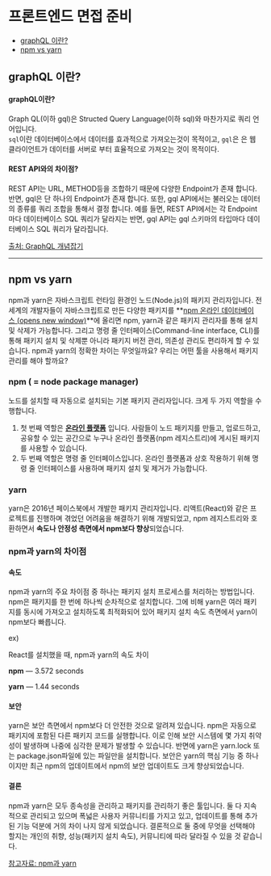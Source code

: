 # 프론트엔드 면접 준비

- [graphQL 이란?](#graphql-이란)
- [npm vs yarn](#npm-vs-yarn)

## graphQL 이란?

#### graphQL이란?

Graph QL(이하 gql)은 Structed Query Language(이하 sql)와 마찬가지로 쿼리 언어입니다.  
`sql`이란 데이터베이스에서 데이터를 효과적으로 가져오는것이 목적이고, `gql`은 은 웹 클라이언트가 데이터를 서버로 부터 효율적으로 가져오는 것이 목적이다.

#### REST API와의 차이점?

REST API는 URL, METHOD등을 조합하기 때문에 다양한 Endpoint가 존재 합니다. 반면, gql은 단 하나의 Endpoint가 존재 합니다. 또한, gql API에서는 불러오는 데이터의 종류를 쿼리 조합을 통해서 결정 합니다. 예를 들면, REST API에서는 각 Endpoint마다 데이터베이스 SQL 쿼리가 달라지는 반면, gql API는 gql 스키마의 타입마다 데이터베이스 SQL 쿼리가 달라집니다.

[출처: GraphQL 개념잡기](https://tech.kakao.com/2019/08/01/graphql-basic/)

---

## npm vs yarn

npm과 yarn은 자바스크립트 런타임 환경인 노드(Node.js)의 패키지 관리자입니다. 전 세계의 개발자들이 자바스크립트로 만든 다양한 패키지를 **[npm 온라인 데이터베이스 (opens new window)](https://www.npmjs.com/)**에 올리면 npm, yarn과 같은 패키지 관리자를 통해 설치 및 삭제가 가능합니다. 그리고 명령 줄 인터페이스(Command-line interface, CLI)를 통해 패키지 설치 및 삭제뿐 아니라 패키지 버전 관리, 의존성 관리도 편리하게 할 수 있습니다. npm과 yarn의 정확한 차이는 무엇일까요? 우리는 어떤 툴을 사용해서 패키지 관리를 해야 할까요?

### npm ( = node package manager)

노드를 설치할 때 자동으로 설치되는 기본 패키지 관리자입니다. 크게 두 가지 역할을 수행합니다.

1. 첫 번째 역할은 **[온라인 플랫폼](https://www.npmjs.com/)** 입니다. 사람들이 노드 패키지를 만들고, 업로드하고, 공유할 수 있는 공간으로 누구나 온라인 플랫폼(npm 레지스트리)에 게시된 패키지를 사용할 수 있습니다.
2. 두 번째 역할은 명령 줄 인터페이스입니다. 온라인 플랫폼과 상호 작용하기 위해 명령 줄 인터페이스를 사용하며 패키지 설치 및 제거가 가능합니다.

### yarn

yarn은 2016년 페이스북에서 개발한 패키지 관리자입니다. 리액트(React)와 같은 프로젝트를 진행하며 겪었던 어려움을 해결하기 위해 개발되었고, npm 레지스트리와 호환하면서 **속도나 안정성 측면에서 npm보다 향상**되었습니다.

### npm과 yarn의 차이점

#### **속도**

npm과 yarn의 주요 차이점 중 하나는 패키지 설치 프로세스를 처리하는 방법입니다. npm은 패키지를 한 번에 하나씩 순차적으로 설치합니다. 그에 비해 yarn은 여러 패키지를 동시에 가져오고 설치하도록 최적화되어 있어 패키지 설치 속도 측면에서 yarn이 npm보다 빠릅니다.

ex)

React를 설치했을 때, npm과 yarn의 속도 차이

**npm** — 3.572 seconds

**yarn** — 1.44 seconds

#### **보안**

yarn은 보안 측면에서 npm보다 더 안전한 것으로 알려져 있습니다. npm은 자동으로 패키지에 포함된 다른 패키지 코드를 실행합니다. 이로 인해 보안 시스템에 몇 가지 취약성이 발생하며 나중에 심각한 문제가 발생할 수 있습니다. 반면에 yarn은 yarn.lock 또는 package.json파일에 있는 파일만을 설치합니다. 보안은 yarn의 핵심 기능 중 하나이지만 최근 npm의 업데이트에서 npm의 보안 업데이트도 크게 향상되었습니다.

#### **결론**

npm과 yarn은 모두 종속성을 관리하고 패키지를 관리하기 좋은 툴입니다. 둘 다 지속적으로 관리되고 있으며 폭넓은 사용자 커뮤니티를 가지고 있고, 업데이트를 통해 추가된 기능 덕분에 거의 차이 나지 않게 되었습니다. 결론적으로 둘 중에 무엇을 선택해야 할지는 개인의 취향, 성능(패키지 설치 속도), 커뮤니티에 따라 달라질 수 있을 것 같습니다.

[참고자료: npm과 yarn](https://joshua1988.github.io/vue-camp/package-manager/npm-vs-yarn.html)
